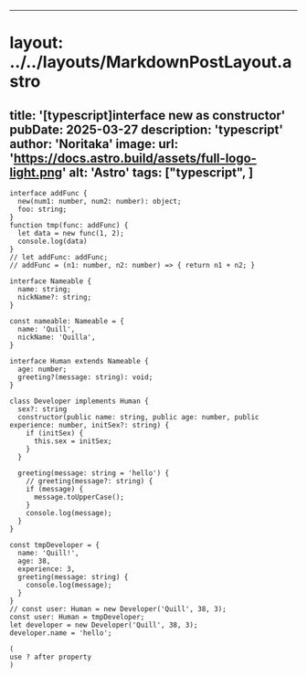 
---
# layout: ../../layouts/MarkdownPostLayout.astro
title: '[typescript]interface new as constructor'
pubDate: 2025-03-27
description: 'typescript'
author: 'Noritaka'
image:
    url: 'https://docs.astro.build/assets/full-logo-light.png'
    alt: 'Astro'
tags: ["typescript", ]
---



```
interface addFunc {
  new(num1: number, num2: number): object;
  foo: string;
}
function tmp(func: addFunc) {
  let data = new func(1, 2);
  console.log(data)
}
// let addFunc: addFunc;
// addFunc = (n1: number, n2: number) => { return n1 + n2; }

interface Nameable {
  name: string;
  nickName?: string;
}

const nameable: Nameable = {
  name: 'Quill',
  nickName: 'Quilla',
}

interface Human extends Nameable {
  age: number;
  greeting?(message: string): void;
}

class Developer implements Human {
  sex?: string
  constructor(public name: string, public age: number, public experience: number, initSex?: string) {
    if (initSex) {
      this.sex = initSex;
    }
  }

  greeting(message: string = 'hello') {
    // greeting(message?: string) {
    if (message) {
      message.toUpperCase();
    }
    console.log(message);
  }
}

const tmpDeveloper = {
  name: 'Quill!',
  age: 38,
  experience: 3,
  greeting(message: string) {
    console.log(message);
  }
}
// const user: Human = new Developer('Quill', 38, 3);
const user: Human = tmpDeveloper;
let developer = new Developer('Quill', 38, 3);
developer.name = 'hello';

(
use ? after property
)

```
